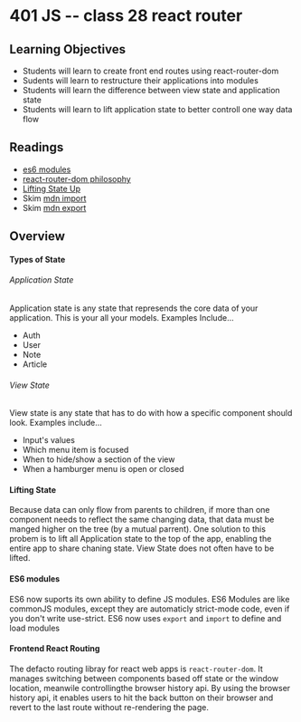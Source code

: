 # 401 JS -- class 28 react router

## Learning Objectives
* Students will learn to create front end routes using react-router-dom 
* Sudents will learn to restructure their applications into modules
* Students will learn the difference between view state and application state
* Students will learn to lift application state to better controll one way data flow
 
## Readings
* [es6 modules](https://hacks.mozilla.org/2015/08/es6-in-depth-modules/)
* [react-router-dom philosophy](https://reacttraining.com/react-router/web/guides/philosophy)
* [Lifting State Up](https://facebook.github.io/react/docs/lifting-state-up.html)
* Skim [mdn import](https://developer.mozilla.org/en-US/docs/Web/JavaScript/Reference/Statements/import)
* Skim [mdn export](https://developer.mozilla.org/en-US/docs/Web/JavaScript/Reference/Statements/export)

## Overview
#### Types of State
###### Application State
Application state is any state that represends the core data of your application. This is your all your models. Examples Include...  
* Auth
* User
* Note
* Article

###### View State
View state is any state that has to do with how a specific component should look. Examples include...  
* Input's values
* Which menu item is focused
* When to hide/show a section of the view
* When  a hamburger menu is open or closed 

#### Lifting State
Because data can only flow from parents to children, if more than one component needs to reflect the same changing data, that data must be manged higher on the tree (by a mutual parrent). One solution to this probem is to lift all Application state to the top of the app, enabling the entire app to share chaning state. View State does not often have to be lifted.

#### ES6 modules
ES6 now suports its own ability to define JS modules. ES6 Modules are like commonJS modules, except they are automaticly strict-mode code, even if you don't write use-strict. ES6 now uses `export` and `import` to define and load modules

#### Frontend React Routing
The defacto routing libray for react web apps is `react-router-dom`. It manages switching between components based off state or the window location, meanwile controllingthe browser history api. By using the browser history api, it enables users to hit the back button on their browser and revert to the last route without re-rendering the page.

